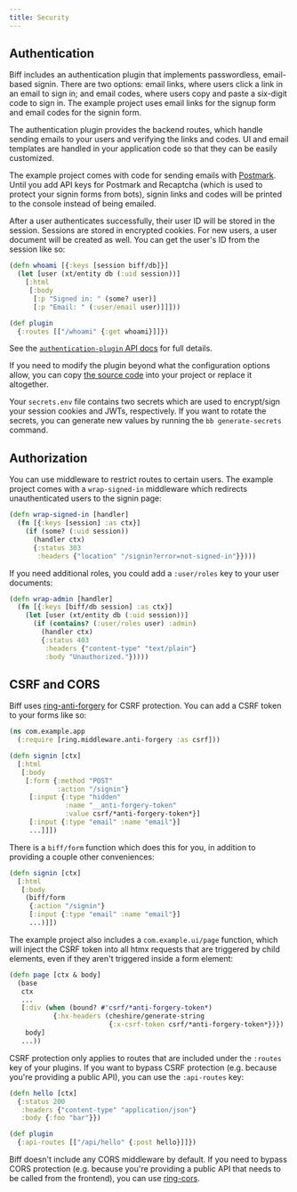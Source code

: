 ```yaml
---
title: Security
---
```


## Authentication

Biff includes an authentication plugin that implements passwordless,
email-based signin. There are two options: email links, where users click a
link in an email to sign in; and email codes, where users copy and paste a
six-digit code to sign in. The example project uses email links for the signup
form and email codes for the signin form.

The authentication plugin provides the backend routes, which handle sending
emails to your users and verifying the links and codes. UI and email templates
are handled in your application code so that they can be easily customized.

The example project comes with code for sending emails with
[Postmark](https://postmarkapp.com/). Until you add API keys for Postmark and
Recaptcha (which is used to protect your signin forms from bots), signin links
and codes will be printed to the console instead of being emailed.

After a user authenticates successfully, their user ID will be stored in the
session. Sessions are stored in encrypted cookies.
For new users, a user document will be created as well. You can get
the user's ID from the session like so:

```clojure
(defn whoami [{:keys [session biff/db]}]
  (let [user (xt/entity db (:uid session))]
    [:html
     [:body
      [:p "Signed in: " (some? user)]
      [:p "Email: " (:user/email user)]]]))

(def plugin
  {:routes [["/whoami" {:get whoami}]]})
```

See the [`authentication-plugin` API docs](https://biffweb.com/docs/api/authentication/) for full details.

If you need to modify the plugin beyond what the configuration options allow,
you can copy
[the source code](https://github.com/jacobobryant/biff/blob/master/src/com/biffweb/impl/auth.clj)
into your project or replace it altogether.

Your `secrets.env` file contains two secrets which are used to encrypt/sign
your session cookies and JWTs, respectively. If you want to rotate the secrets,
you can generate new values by running the `bb generate-secrets` command.

## Authorization

You can use middleware to restrict routes to certain users. The example project comes
with a `wrap-signed-in` middleware which redirects unauthenticated users to the signin page:

```clojure
(defn wrap-signed-in [handler]
  (fn [{:keys [session] :as ctx}]
    (if (some? (:uid session))
      (handler ctx)
      {:status 303
       :headers {"location" "/signin?error=not-signed-in"}})))
```

If you need additional roles, you could add a `:user/roles` key to your user documents:

```clojure
(defn wrap-admin [handler]
  (fn [{:keys [biff/db session] :as ctx}]
    (let [user (xt/entity db (:uid session))]
      (if (contains? (:user/roles user) :admin)
        (handler ctx)
        {:status 403
         :headers {"content-type" "text/plain"}
         :body "Unauthorized."}))))
```

## CSRF and CORS

Biff uses
[ring-anti-forgery](https://github.com/ring-clojure/ring-anti-forgery) for CSRF
protection. You can add a CSRF token to your forms like so:

```clojure
(ns com.example.app
  (:require [ring.middleware.anti-forgery :as csrf]))

(defn signin [ctx]
  [:html
   [:body
    [:form {:method "POST"
            :action "/signin"}
     [:input {:type "hidden"
              :name "__anti-forgery-token"
              :value csrf/*anti-forgery-token*}]
     [:input {:type "email" :name "email"}]
     ...]]])
```

There is a `biff/form` function which does this for you, in addition to
providing a couple other conveniences:

```clojure
(defn signin [ctx]
  [:html
   [:body
    (biff/form
     {:action "/signin"}
     [:input {:type "email" :name "email"}]
     ...)]])
```

The example project also includes a `com.example.ui/page` function, which will inject the CSRF token
into all htmx requests that are triggered by child elements, even if they aren't triggered inside a form element:

```clojure
(defn page [ctx & body]
  (base
   ctx
   ...
   [:div (when (bound? #'csrf/*anti-forgery-token*)
           {:hx-headers (cheshire/generate-string
                         {:x-csrf-token csrf/*anti-forgery-token*})})
    body]
   ...))
```

CSRF protection only applies to routes that are included under the `:routes` key of your plugins. If you want to
bypass CSRF protection (e.g. because you're providing a public API), you can use the `:api-routes` key:

```clojure
(defn hello [ctx]
  {:status 200
   :headers {"content-type" "application/json"}
   :body {:foo "bar"}})

(def plugin
  {:api-routes [["/api/hello" {:post hello}]]})
```

Biff doesn't include any CORS middleware by default. If you need to bypass CORS
protection (e.g. because you're providing a public API that needs to be called
from the frontend), you can use
[ring-cors](https://github.com/r0man/ring-cors).
